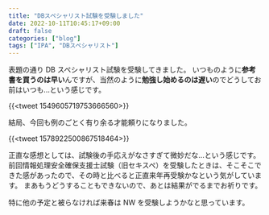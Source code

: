 ```yaml
---
title: "DBスペシャリスト試験を受験しました"
date: 2022-10-11T10:45:17+09:00
draft: false
categories: ["blog"]
tags: ["IPA", "DBスペシャリスト"]
---
```


表題の通り DB スペシャリスト試験を受験してきました。
いつものように**参考書を買うのは早い**んですが、当然のように**勉強し始めるのは遅い**のでどうしてお前はいつも...という感じです。

{{<tweet 1549605719753666560>}}

結局、今回も例のごとく有り余る才能頼りになりました。

{{<tweet 1578922500867518464>}}

正直な感想としては、試験後の手応えがなさすぎて微妙だな...という感じです。
前回情報処理安全確保支援士試験（旧セキスペ）を受験したときは、そこそこできた感があったので、その時と比べると正直来年再受験かなという気がしています。
まあもうどうすることもできないので、あとは結果がでるまでお祈りです。

特に他の予定と被らなければ来春は NW を受験しようかなと思っています。
